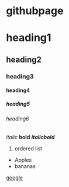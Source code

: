 # githubpage
# heading1

## heading2

### heading3

#### heading4

##### heading5

###### heading6

*italic*
**bold**
***italicbold***

1. ordered list

- Apples
- bananas

[google](https://www.google.com/)



